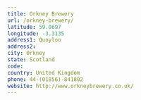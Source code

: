 ```yaml
---
title: Orkney Brewery
url: /orkney-brewery/
latitude: 59.0697
longitude: -3.3135
address1: Quoyloo
address2: 
city: Orkney
state: Scotland
code: 
country: United Kingdom
phone: 44-(01856)-841802
website: http://www.orkneybrewery.co.uk/
---
```


